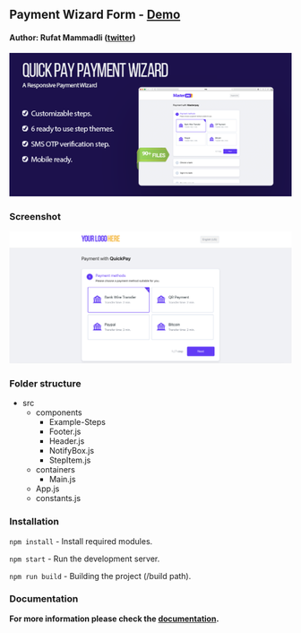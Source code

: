 ## Payment Wizard Form - [Demo](https://demo-payframe.netlify.app/)
#### Author: Rufat Mammadli ([twitter](https://twitter.com/rufatmammadli))

<img src="https://github.com/rufat/payframe-masterpay/blob/master/documentation/assets/feature.png?raw=true">

### Screenshot
<img src="https://github.com/rufat/payframe-masterpay/blob/master/documentation/assets/screenshot.png?raw=true">

### Folder structure
 - src
    - components
      - Example-Steps
      - Footer.js
      - Header.js
      - NotifyBox.js
      - StepItem.js
    - containers
      - Main.js
    - App.js
    - constants.js

### Installation
`` npm install `` - Install required modules.

`` npm start `` - Run the development server.

`` npm run build `` - Building the project (/build path).

### Documentation
<b>For more information please check the [documentation](documentation/index.html).</b>
